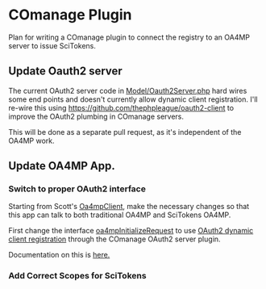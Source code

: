 # COmanage Plugin

Plan for writing a COmanage plugin to connect the registry to an OA4MP server to issue SciTokens.

## Update Oauth2 server

The current OAuth2 server code in 
[Model/Oauth2Server.php](https://github.com/Internet2/comanage-registry/blob/develop/app/Model/Oauth2Server.php)
hard wires some end points and doesn't currently allow dynamic client registration. I'll re-wire this using
https://github.com/thephpleague/oauth2-client to improve the OAuth2 plumbing in COmanage servers.

This will be done as a separate pull request, as it's independent of the OA4MP work.

## Update OA4MP App.

### Switch to proper OAuth2 interface

Starting from Scott's [Oa4mpClient](https://github.com/cilogon/Oa4mpClient), make the necessary changes so that this app can talk to both traditional OA4MP and SciTokens OA4MP.

First change the interface [oa4mpInitializeRequest](https://github.com/cilogon/Oa4mpClient/blob/master/Controller/Oa4mpClientCoOidcClientsController.php#L784) to use [OAuth2 dynamic client registration](https://tools.ietf.org/html/rfc7591) through the COmanage OAuth2 server plugin.

Documentation on this is [here.](http://grid.ncsa.illinois.edu/myproxy/oauth/server/manuals/dynamic-client-registration.xhtml)

### Add Correct Scopes for SciTokens
